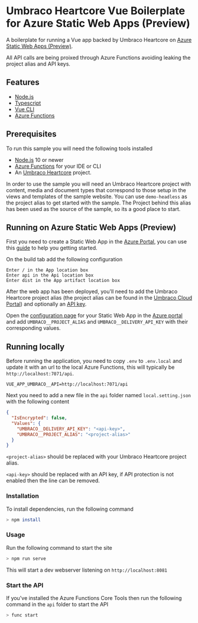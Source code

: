 # Umbraco Heartcore Vue Boilerplate for Azure Static Web Apps (Preview)

A boilerplate for running a Vue app backed by Umbraco Heartcore on [Azure Static Web Apps (Preview)](https://docs.microsoft.com/en-us/azure/static-web-apps/overview).

All API calls are being proixed through Azure Functions avoiding leaking the project alias and API keys.

## Features

- [Node.js](https://nodejs.org/en/)
- [Typescript](https://www.typescriptlang.org/)
- [Vue CLI](https://cli.vuejs.org/)
- [Azure Functions](https://docs.microsoft.com/azure/azure-functions)

## Prerequisites

To run this sample you will need the following tools installed

- [Node.js](https://nodejs.org/en/) 10 or newer
- [Azure Functions](https://docs.microsoft.com/azure/azure-functions/functions-develop-local) for your IDE or CLI
- An [Umbraco Heartcore](https://umbraco.com/heartcore) project.

In order to use the sample you will need an Umbraco Heartcore project with content, media and document types that correspond to those setup in the views and templates of the sample website. You can use `demo-headless` as the project alias to get started with the sample. The Project behind this alias has been used as the source of the sample, so its a good place to start.

## Running on Azure Static Web Apps (Preview)

First you need to create a Static Web App in the [Azure Portal](https://portal.azure.com), you can use this [guide](https://docs.microsoft.com/azure/static-web-apps/getting-started?tabs=vue#create-a-static-web-app) to help you getting started.

On the build tab add the following configuration

```text
Enter / in the App location box
Enter api in the Api location box
Enter dist in the App artifact location box
```

After the web app has been deployed, you'll need to add the Umbraco Heartcore project alias (the project alias can be found in the [Umbraco Cloud Portal](https://www.s1.umbraco.io)) and optionally an [API key](https://our.umbraco.com/documentation/Umbraco-Heartcore/API-Documentation/#api-keys).

Open the [configuration page](https://docs.microsoft.com/azure/static-web-apps/application-settings#uploading-application-settings) for your Static Web App in the [Azure portal](https://portal.azure.com) and add `UMBRACO__PROJECT_ALIAS` and `UMBRACO__DELIVERY_API_KEY` with their corresponding values.

## Running locally

Before running the application, you need to copy `.env` to `.env.local` and update it with an url to the local Azure Functions, this will typically be `http://localhost:7071/api`.

```env
VUE_APP_UMBRACO__API=http://localhost:7071/api
```

Next you need to add a new file in the `api` folder named `local.setting.json` with the following content

```json
{
  "IsEncrypted": false,
  "Values": {
    "UMBRACO__DELIVERY_API_KEY": "<api-key>",
    "UMBRACO__PROJECT_ALIAS": "<project-alias>"
  }
}
```

`<project-alias>` should be replaced with your Umbraco Heartcore project alias.

`<api-key>` should be replaced with an API key, if API protection is not enabled then the line can be removed.

### Installation

To install dependencies, run the following command

```bash
> npm install
```

### Usage

Run the following command to start the site

```bash
> npm run serve
```

This will start a dev webserver listening on `http://localhost:8081`

### Start the API

If you've installed the Azure Functions Core Tools then run the following command in the `api` folder to start the API

```bash
> func start
```
